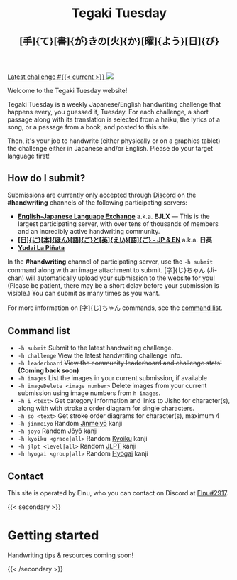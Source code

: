 ---
---

<header style="text-align: center">
	<h1>Tegaki Tuesday</h1>
	<h2 class="gray">[手]{て}[書]{が}きの[火]{か}[曜]{よう}[日]{び}</h2>
</header>

<p class="action-button">
	<a href="/{{< current >}}">
		<span>Latest challenge #{{< current >}} <i class="fa-solid fa-circle-arrow-right"></i></span>
		<img src="/mascot-avatar.png">
	</a>
</p>

Welcome to the Tegaki Tuesday website!

Tegaki Tuesday is a weekly Japanese/English handwriting challenge that happens every, you guessed it, Tuesday. For each challenge, a short passage along with its translation is selected from a haiku, the lyrics of a song, or a passage from a book, and posted to this site.

Then, it's your job to handwrite (either physically or on a graphics tablet) the challenge either in Japanese and/or English. Please do your target language first!

## How do I submit?

Submissions are currently only accepted through [Discord](https://discord.com/) on the **#handwriting** channels of the following participating servers:

- **[English-Japanese Language Exchange](https://discord.gg/japanese)** a.k.a. **EJLX** — This is the largest participating server, with over tens of thousands of members and an incredibly active handwriting community.
- **[[日]{に}[本]{ほん}[語]{ご}と[英]{えい}[語]{ご} - JP & EN](https://discord.gg/2Tf75M9)** a.k.a. **日英**
- **[Yudai La Piñata](https://discord.gg/5e5je2PXeq)**

In the **#handwriting** channel of participating server, use the `-h submit` command along with an image attachment to submit. [字]{じ}ちゃん (Ji-chan) will automatically upload your submission to the website for you! (Please be patient, there may be a short delay before your submission is visible.) You can submit as many times as you want.

For more information on [字]{じ}ちゃん commands, see the [command list](#command-list).

## Command list

- `-h submit` Submit to the latest handwriting challenge.
- `-h challenge` View the latest handwriting challenge info.
- `-h leaderboard` ~~View the community leaderboard and challenge stats!~~ **(Coming back soon)**
- `-h images` List the images in your current submission, if available
- `-h imageDelete <image number>` Delete images from your current submission using image numbers from `h images`.
- `-h i <text>` Get category information and links to Jisho for character(s), along with with stroke a order diagram for single characters.
- `-h so <text>` Get stroke order diagrams for character(s), maximum 4
- `-h jinmeiyo` Random [Jinmeiyō](https://en.wikipedia.org/wiki/Jinmeiyō_kanji) kanji
- `-h joyo` Random [Jōyō](https://en.wikipedia.org/wiki/Jōyō_kanji) kanji
- `-h kyoiku <grade|all>` Random [Kyōiku](https://en.wikipedia.org/wiki/Kyōiku_kanji) kanji
- `-h jlpt <level|all>` Random [<abbr title="Japanese-Language Proficiency Test">JLPT</abbr>](https://en.wikipedia.org/wiki/Japanese-Language_Proficiency_Test) kanji
- `-h hyogai <group|all>` Random [Hyōgai](https://en.wikipedia.org/wiki/Hyōgai_kanji) kanji

## Contact

This site is operated by Elnu, who you can contact on Discord at [Elnu#2917](https://discord.com/users/441283734214279178).

{{< secondary >}}

# Getting started

Handwriting tips & resources coming soon!

<!--
# Getting started

*This section is courtesy of Delta ([Δ三八#4656](https://discord.com/users/200401434137722881)).*

There are three important things when writing Japanese, whether it be kana or kanji:

## Stroke order

Every character has a set way of being written and the strokes have an order to them.

For example, when we write 木, we first write the horizontal stroke, then the vertical and then the left sweep and right sweep.

Try to follow this stroke order and memorise it. It might look arbitrary and daunting at first, but after the first few hundred kanji you will realise the pattern and be able to guess the stroke order of kanji you don't even know yet.

Is stroke order important? Yes, it is. It's the most efficient way of writing (even if it may not look like it to the untrained eye) and brings consistency to your writing. It becomes especially important when writing (and reading) in [行]{ぎょう}[書]{しょ} "semi-cursive" which relies on the right stroke order. 

![木 stroke order](/tree.png)

## Character Balance

**Do not copy computer fonts.**

The characters you see on the screen look the way they do mostly because they are made to fit in a tiny block with a limited set of pixels. 

However, this is not how we actually write the characters.

Some examples of this are:

- We don't connect き and さ
- We don't put the dakuten ( ﾞ ) in the middle of a character like in で , but always at the top right
- We don't write 入 like... that

You can compare this to how we don't write a Times New Roman "g" when handwriting in English.

![Times New Roman "g"](/g.png)

![Computer fonts vs. handwriting](/computer-fonts.png)

## Proportions

Proportions are also very important. In order to practice character balance and get used to it, it's highly advised you write each character in a box divided by a 4 section grid, like so: 田

You can then look up stroke order and proportions of each kanji on for example [Jisho.org](https://jisho.org/)

You can download practice sheets or make them yourself. You can also just buy any grid notebook as long as the grid isn't too small and you can write a single character in 4 squares comfortably.

As a last resort you can also simply draw a grid yourself. 

![Grid](/grid.png)

### Types of strokes

There are 3 basic types of stroke endings:

- とめ or "stop"
- はね or "jump" (or hook, flick, etc)
- はらい or "sweep" (or brush, etc)

These apply to kana as well as kanji, just like everything else that's written above.
This image should explain the difference:

![Types of strokes](/types-of-strokes.png)

## Where to start?

As for where to start, start with learning how to write hiragana properly:

{{< youtube wD3FJgij79c >}}
-->
{{< /secondary >}}
